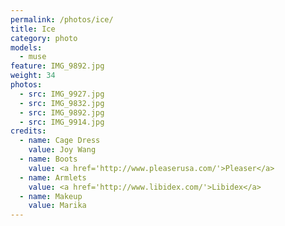 ```yaml
---
permalink: /photos/ice/
title: Ice
category: photo
models:
  - muse
feature: IMG_9892.jpg
weight: 34
photos:
  - src: IMG_9927.jpg
  - src: IMG_9832.jpg
  - src: IMG_9892.jpg
  - src: IMG_9914.jpg
credits:
  - name: Cage Dress
    value: Joy Wang
  - name: Boots
    value: <a href='http://www.pleaserusa.com/'>Pleaser</a>
  - name: Armlets
    value: <a href='http://www.libidex.com/'>Libidex</a>
  - name: Makeup
    value: Marika
---
```


